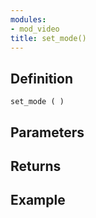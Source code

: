 ```yaml
---
modules:
- mod_video
title: set_mode()
---
```


## Definition

    set_mode ( )

## Parameters

## Returns

## Example

```
```
